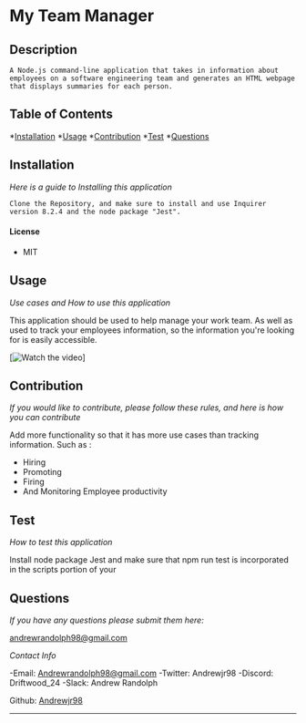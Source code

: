 # My Team Manager

## Description

    A Node.js command-line application that takes in information about employees on a software engineering team and generates an HTML webpage that displays summaries for each person.

  ## Table of Contents
  *[Installation](#installation)
  *[Usage](#usage)
  *[Contribution](#constibution)
  *[Test](#test)
  *[Questions](#questions)
  

  ## Installation
  _Here is a guide to Installing this application_

    Clone the Repository, and make sure to install and use Inquirer version 8.2.4 and the node package "Jest".

 #### License
 * MIT

  ## Usage

  _Use cases and How to use this application_

  This application should be used to help manage your work team. As well as used to track your employees information, so the information you're looking for is easily accessible.

  [![Watch the video]("My-Team-Manager_Video.webm")]

  ## Contribution 
  _If you would like to contribute, please follow these rules, and here is how you can contribute_
  
  Add more functionality so that it has more use cases than tracking information. Such as :
  * Hiring
  * Promoting
  * Firing
  * And Monitoring Employee productivity

  ## Test
  _How to test this application_

  Install node package Jest and make sure that npm run test is incorporated in the scripts portion of your

  ## Questions
  _If you have any questions please submit them here:_

  andrewrandolph98@gmail.com

  _Contact Info_

-Email: Andrewrandolph98@gmail.com
-Twitter: Andrewjr98
-Discord: Driftwood_24
-Slack: Andrew Randolph

Github: [Andrewjr98](https://github.com/andrewrandolph98@gmail.com)

---